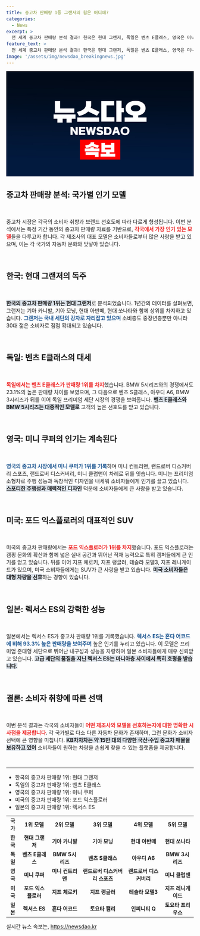```yaml
---
title: 중고차 판매량 1등 그랜저의 힘은 어디에?
categories:
  - News
excerpt: >
  전 세계 중고차 판매량 분석 결과! 한국은 현대 그랜저, 독일은 벤츠 E클래스, 영국은 미니 쿠퍼가 1위를 차지하며 소비자들의 뜨거운 사랑을 받고 있다. 당신의 다음 차는 무엇이 될까?
feature_text: >
  전 세계 중고차 판매량 분석 결과! 한국은 현대 그랜저, 독일은 벤츠 E클래스, 영국은 미니 쿠퍼가 1위를 차지하며 소비자들의 뜨거운 사랑을 받고 있다. 당신의 다음 차는 무엇이 될까?
image: '/assets/img/newsdao_breakingnews.jpg'
---
```


<p><img src="/assets/img/newsdao_breakingnews.jpg" alt="bookingtag 속보" /></p>

<h2 data-ke-size="size26">중고차 판매량 분석: 국가별 인기 모델</h2>

<p data-ke-size="size16">&nbsp;</p>

<p>중고차 시장은 각국의 소비자 취향과 브랜드 선호도에 따라 다르게 형성됩니다. 이번 분석에서는 특정 기간 동안의 중고차 판매량 자료를 기반으로, <b><span style="color: #ee2323;">각국에서 가장 인기 있는 모델</span></b>들을 다루고자 합니다. 각 제조사의 대표 모델은 소비자들로부터 많은 사랑을 받고 있으며, 이는 각 국가의 자동차 문화와 맞닿아 있습니다. </p>

<p data-ke-size="size16">&nbsp;</p>

<h2 data-ke-size="size26">한국: 현대 그랜저의 독주</h2>

<p data-ke-size="size16">&nbsp;</p>

<p><b><span style="background-color: #21538527;">한국의 중고차 판매량 1위는 현대 그랜저</span></b>로 분석되었습니다. 1년간의 데이터를 살펴보면, 그랜저는 기아 카니발, 기아 모닝, 현대 아반떼, 현대 쏘나타와 함께 상위를 차지하고 있습니다. <b><span style="color: #1a5490;">그랜저는 국내 세단의 강자로 자리잡고 있으며</span></b> 소비층도 중장년층뿐만 아니라 30대 젊은 소비자로 점점 확대되고 있습니다. </p>

<p data-ke-size="size16">&nbsp;</p>

<h2 data-ke-size="size26">독일: 벤츠 E클래스의 대세</h2>

<p data-ke-size="size16">&nbsp;</p>

<p><b><span style="color: #ee2323;">독일에서는 벤츠 E클래스가 판매량 1위를 차지</span></b>했습니다. BMW 5시리즈와의 경쟁에서도 23.1%의 높은 판매량 차이를 보였으며, 그 다음으로 벤츠 S클래스, 아우디 A6, BMW 3시리즈가 뒤를 이어 독일 프리미엄 세단 시장의 경쟁을 보여줍니다. <b><span style="background-color: #21538527;">벤츠 E클래스와 BMW 5시리즈는 대중적인 모델로</span></b> 고객의 높은 선호도를 받고 있습니다.</p>

<p data-ke-size="size16">&nbsp;</p>

<h2 data-ke-size="size26">영국: 미니 쿠퍼의 인기는 계속된다</h2>

<p data-ke-size="size16">&nbsp;</p>

<p><b><span style="color: #1a5490;">영국의 중고차 시장에서 미니 쿠퍼가 1위를 기록</span></b>하며 미니 컨트리맨, 랜드로버 디스커버리 스포츠, 랜드로버 디스커버리, 미니 클럽맨이 차례로 뒤를 잇습니다. 미니는 프리미엄 소형차로 주행 성능과 독창적인 디자인을 내세워 소비자들에게 인기를 끌고 있습니다. <b><span style="background-color: #21538527;">스포티한 주행성과 매력적인 디자인</span></b> 덕분에 소비자들에게 큰 사랑을 받고 있습니다.</p>

<p data-ke-size="size16">&nbsp;</p>

<h2 data-ke-size="size26">미국: 포드 익스플로러의 대표적인 SUV</h2>

<p data-ke-size="size16">&nbsp;</p>

<p>미국의 중고차 판매량에서는 <b><span style="color: #ee2323;">포드 익스플로러가 1위를 차지</span></b>했습니다. 포드 익스플로러는 캠핑 문화의 확산과 함께 넓은 실내 공간과 뛰어난 적재 능력으로 특히 캠퍼들에게 큰 인기를 얻고 있습니다. 뒤를 이어 지프 체로키, 지프 랭글러, 테슬라 모델3, 지프 레니게이드가 있으며, 미국 소비자들에게는 SUV가 큰 사랑을 받고 있습니다. <b><span style="background-color: #21538527;">미국 소비자들은 대형 차량을 선호</span></b>하는 경향이 있습니다.</p>

<p data-ke-size="size16">&nbsp;</p>

<h2 data-ke-size="size26">일본: 렉서스 ES의 강력한 성능</h2>

<p data-ke-size="size16">&nbsp;</p>

<p>일본에서는 렉서스 ES가 중고차 판매량 1위를 기록했습니다. <b><span style="color: #1a5490;">렉서스 ES는 혼다 어코드에 비해 93.3% 높은 판매량을 보여주며</span></b> 높은 인기를 누리고 있습니다. 이 모델은 프리미엄 준대형 세단으로 뛰어난 내구성과 성능을 자랑하며 일본 소비자들에게 매우 신뢰받고 있습니다. <b><span style="background-color: #21538527;">고급 세단의 품질을 지닌 렉서스 ES는 마니아층 사이에서 특히 호평을 받습니다.</span></b></p>

<p data-ke-size="size16">&nbsp;</p>

<h2 data-ke-size="size26">결론: 소비자 취향에 따른 선택</h2>

<p data-ke-size="size16">&nbsp;</p>

<p>이번 분석 결과는 각국의 소비자들이 <b><span style="color: #ee2323;">어떤 제조사와 모델을 선호하는지에 대한 명확한 시사점을 제공합니다</span></b>. 각 국가별로 다소 다른 자동차 문화가 존재하며, 그런 문화가 소비자 선택에 큰 영향을 미칩니다. <b><span style="background-color: #21538527;">KB차차차는 약 15만 대의 다양한 국산·수입 중고차 매물을 보유하고 있어</span></b> 소비자들이 원하는 차량을 손쉽게 찾을 수 있는 플랫폼을 제공합니다. </p>

<p data-ke-size="size16">&nbsp;</p>

<hr>

<ul>
    <li>한국의 중고차 판매량 1위: 현대 그랜저</li>
    <li>독일의 중고차 판매량 1위: 벤츠 E클래스</li>
    <li>영국의 중고차 판매량 1위: 미니 쿠퍼</li>
    <li>미국의 중고차 판매량 1위: 포드 익스플로러</li>
    <li>일본의 중고차 판매량 1위: 렉서스 ES</li>
</ul>

<table>
    <tr>
        <td style="text-align: center; height: 17px;"><b>국가</b></td>
        <td style="text-align: center; height: 17px;"><b>1위 모델</b></td>
        <td style="text-align: center; height: 17px;"><b>2위 모델</b></td>
        <td style="text-align: center; height: 17px;"><b>3위 모델</b></td>
        <td style="text-align: center; height: 17px;"><b>4위 모델</b></td>
        <td style="text-align: center; height: 17px;"><b>5위 모델</b></td>
    </tr>
    <tr>
        <td style="text-align: center; height: 17px;"><b>한국</b></td>
        <td style="text-align: center; height: 17px;"><b>현대 그랜저</b></td>
        <td style="text-align: center; height: 17px;"><b>기아 카니발</b></td>
        <td style="text-align: center; height: 17px;"><b>기아 모닝</b></td>
        <td style="text-align: center; height: 17px;"><b>현대 아반떼</b></td>
        <td style="text-align: center; height: 17px;"><b>현대 쏘나타</b></td>
    </tr>
    <tr>
        <td style="text-align: center; height: 17px;"><b>독일</b></td>
        <td style="text-align: center; height: 17px;"><b>벤츠 E클래스</b></td>
        <td style="text-align: center; height: 17px;"><b>BMW 5시리즈</b></td>
        <td style="text-align: center; height: 17px;"><b>벤츠 S클래스</b></td>
        <td style="text-align: center; height: 17px;"><b>아우디 A6</b></td>
        <td style="text-align: center; height: 17px;"><b>BMW 3시리즈</b></td>
    </tr>
    <tr>
        <td style="text-align: center; height: 17px;"><b>영국</b></td>
        <td style="text-align: center; height: 17px;"><b>미니 쿠퍼</b></td>
        <td style="text-align: center; height: 17px;"><b>미니 컨트리맨</b></td>
        <td style="text-align: center; height: 17px;"><b>랜드로버 디스커버리 스포츠</b></td>
        <td style="text-align: center; height: 17px;"><b>랜드로버 디스커버리</b></td>
        <td style="text-align: center; height: 17px;"><b>미니 클럽맨</b></td>
    </tr>
    <tr>
        <td style="text-align: center; height: 17px;"><b>미국</b></td>
        <td style="text-align: center; height: 17px;"><b>포드 익스플로러</b></td>
        <td style="text-align: center; height: 17px;"><b>지프 체로키</b></td>
        <td style="text-align: center; height: 17px;"><b>지프 랭글러</b></td>
        <td style="text-align: center; height: 17px;"><b>테슬라 모델3</b></td>
        <td style="text-align: center; height: 17px;"><b>지프 레니게이드</b></td>
    </tr>
    <tr>
        <td style="text-align: center; height: 17px;"><b>일본</b></td>
        <td style="text-align: center; height: 17px;"><b>렉서스 ES</b></td>
        <td style="text-align: center; height: 17px;"><b>혼다 어코드</b></td>
        <td style="text-align: center; height: 17px;"><b>토요타 캠리</b></td>
        <td style="text-align: center; height: 17px;"><b>인피니티 Q</b></td>
        <td style="text-align: center; height: 17px;"><b>토요타 프리우스</b></td>
    </tr>
</table>
실시간 뉴스 속보는, <a href="https://newsdao.kr" rel="dofollow">https://newsdao.kr</a>


